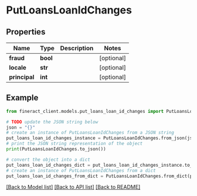 # PutLoansLoanIdChanges


## Properties

Name | Type | Description | Notes
------------ | ------------- | ------------- | -------------
**fraud** | **bool** |  | [optional] 
**locale** | **str** |  | [optional] 
**principal** | **int** |  | [optional] 

## Example

```python
from fineract_client.models.put_loans_loan_id_changes import PutLoansLoanIdChanges

# TODO update the JSON string below
json = "{}"
# create an instance of PutLoansLoanIdChanges from a JSON string
put_loans_loan_id_changes_instance = PutLoansLoanIdChanges.from_json(json)
# print the JSON string representation of the object
print(PutLoansLoanIdChanges.to_json())

# convert the object into a dict
put_loans_loan_id_changes_dict = put_loans_loan_id_changes_instance.to_dict()
# create an instance of PutLoansLoanIdChanges from a dict
put_loans_loan_id_changes_from_dict = PutLoansLoanIdChanges.from_dict(put_loans_loan_id_changes_dict)
```
[[Back to Model list]](../README.md#documentation-for-models) [[Back to API list]](../README.md#documentation-for-api-endpoints) [[Back to README]](../README.md)


